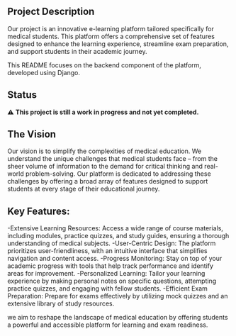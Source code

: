 ## Project Description

Our project is an innovative e-learning platform tailored specifically for medical students. This platform offers a comprehensive set of features designed to enhance the learning experience, streamline exam preparation, and support students in their academic journey.

This README focuses on the backend component of the platform, developed using Django.

## Status

⚠️ **This project is still a work in progress and not yet completed.**


## The Vision

Our vision is to simplify the complexities of medical education. We understand the unique challenges that medical students face – from the sheer volume of information to the demand for critical thinking and real-world problem-solving. Our platform is dedicated to addressing these challenges by offering a broad array of features designed to support students at every stage of their educational journey.


## Key Features:

-Extensive Learning Resources: Access a wide range of course materials, including modules, practice quizzes, and study guides, ensuring a thorough understanding of medical subjects.
-User-Centric Design: The platform prioritizes user-friendliness, with an intuitive interface that simplifies navigation and content access.
-Progress Monitoring: Stay on top of your academic progress with tools that help track performance and identify areas for improvement.
-Personalized Learning: Tailor your learning experience by making personal notes on specific questions, attempting practice quizzes, and engaging with fellow students.
-Efficient Exam Preparation: Prepare for exams effectively by utilizing mock quizzes and an extensive library of study resources.

we aim to reshape the landscape of medical education by offering students a powerful and accessible platform for learning and exam readiness.
